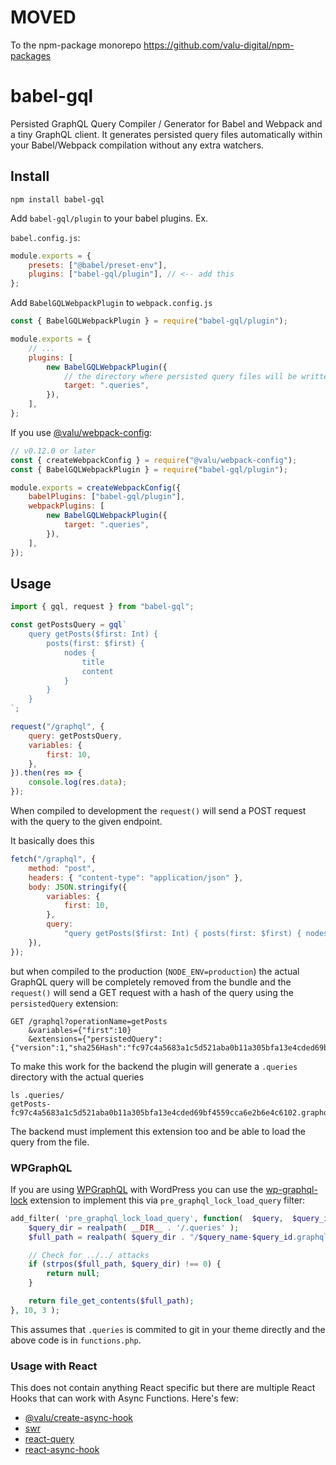 # MOVED

To the npm-package monorepo https://github.com/valu-digital/npm-packages

# babel-gql

Persisted GraphQL Query Compiler / Generator for Babel and Webpack and a tiny
GraphQL client. It generates persisted query files automatically within your
Babel/Webpack compilation without any extra watchers.

## Install

    npm install babel-gql

Add `babel-gql/plugin` to your babel plugins. Ex.

`babel.config.js`:

```js
module.exports = {
    presets: ["@babel/preset-env"],
    plugins: ["babel-gql/plugin"], // <-- add this
};
```

Add `BabelGQLWebpackPlugin` to `webpack.config.js`

```js
const { BabelGQLWebpackPlugin } = require("babel-gql/plugin");

module.exports = {
    // ...
    plugins: [
        new BabelGQLWebpackPlugin({
            // the directory where persisted query files will be written to
            target: ".queries",
        }),
    ],
};
```

If you use [@valu/webpack-config][]:

[@valu/webpack-config]: https://github.com/valu-digital/webpack-config

```js
// v0.12.0 or later
const { createWebpackConfig } = require("@valu/webpack-config");
const { BabelGQLWebpackPlugin } = require("babel-gql/plugin");

module.exports = createWebpackConfig({
    babelPlugins: ["babel-gql/plugin"],
    webpackPlugins: [
        new BabelGQLWebpackPlugin({
            target: ".queries",
        }),
    ],
});
```

## Usage

```js
import { gql, request } from "babel-gql";

const getPostsQuery = gql`
    query getPosts($first: Int) {
        posts(first: $first) {
            nodes {
                title
                content
            }
        }
    }
`;

request("/graphql", {
    query: getPostsQuery,
    variables: {
        first: 10,
    },
}).then(res => {
    console.log(res.data);
});
```

When compiled to development the `request()` will send a POST request with
the query to the given endpoint.

It basically does this

```js
fetch("/graphql", {
    method: "post",
    headers: { "content-type": "application/json" },
    body: JSON.stringify({
        variables: {
            first: 10,
        },
        query:
            "query getPosts($first: Int) { posts(first: $first) { nodes { title content } } }",
    }),
});
```

but when compiled to the production (`NODE_ENV=production`) the actual
GraphQL query will be completely removed from the bundle and the `request()`
will send a GET request with a hash of the query using the `persistedQuery` extension:

```
GET /graphql?operationName=getPosts
    &variables={"first":10}
    &extensions={"persistedQuery":{"version":1,"sha256Hash":"fc97c4a5683a1c5d521aba0b11a305bfa13e4cded69bf4559cca6e2b6e4c6102"}}
```

To make this work for the backend the plugin will generate a `.queries` directory with the actual queries

```
ls .queries/
getPosts-fc97c4a5683a1c5d521aba0b11a305bfa13e4cded69bf4559cca6e2b6e4c6102.graphql
```

The backend must implement this extension too and be able to load the query
from the file.

### WPGraphQL

If you are using [WPGraphQL][] with WordPress you can use the
[wp-graphql-lock][] extension to implement this via
`pre_graphql_lock_load_query` filter:

```php
add_filter( 'pre_graphql_lock_load_query', function(  $query,  $query_id, $query_name ) {
	$query_dir = realpath( __DIR__ . '/.queries' );
	$full_path = realpath( $query_dir . "/$query_name-$query_id.graphql" );

	// Check for ../../ attacks
	if (strpos($full_path, $query_dir) !== 0) {
		return null;
	}

    return file_get_contents($full_path);
}, 10, 3 );
```

This assumes that `.queries` is commited to git in your theme directly and
the above code is in `functions.php`.

[wp-graphql-lock]: https://github.com/valu-digital/wp-graphql-lock
[wpgraphql]: https://www.wpgraphql.com/

### Usage with React

This does not contain anything React specific but there are multiple React Hooks
that can work with Async Functions. Here's few:

-   [@valu/create-async-hook](https://github.com/valu-digital/create-async-hook)
-   [swr](https://github.com/zeit/swr)
-   [react-query](https://github.com/tannerlinsley/react-query)
-   [react-async-hook](https://github.com/slorber/react-async-hook)
